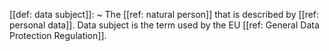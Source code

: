 [[def: data subject]]:
~ The [[ref: natural person]] that is described by [[ref: personal data]]. Data subject is the term used by the EU [[ref: General Data Protection Regulation]].


